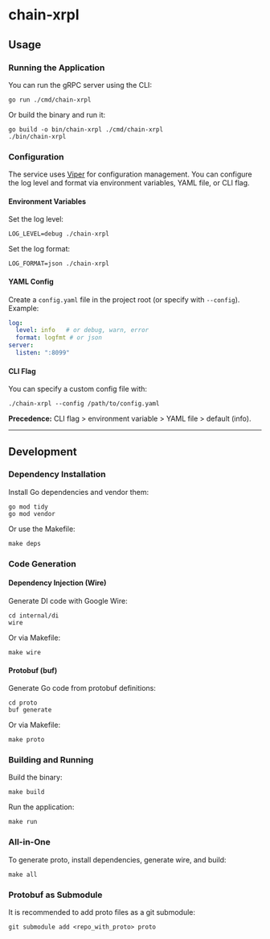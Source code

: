 # chain-xrpl

## Usage

### Running the Application

You can run the gRPC server using the CLI:

```
go run ./cmd/chain-xrpl
```

Or build the binary and run it:

```
go build -o bin/chain-xrpl ./cmd/chain-xrpl
./bin/chain-xrpl
```

### Configuration

The service uses [Viper](https://github.com/spf13/viper) for configuration management. You can configure the log level and format via environment variables, YAML file, or CLI flag.

#### Environment Variables

Set the log level:

```
LOG_LEVEL=debug ./chain-xrpl
```

Set the log format:

```
LOG_FORMAT=json ./chain-xrpl
```

#### YAML Config

Create a `config.yaml` file in the project root (or specify with `--config`). Example:

```yaml
log:
  level: info   # or debug, warn, error
  format: logfmt # or json
server:
  listen: ":8099"
```

#### CLI Flag

You can specify a custom config file with:

```
./chain-xrpl --config /path/to/config.yaml
```

**Precedence:** CLI flag > environment variable > YAML file > default (info).

---

## Development

### Dependency Installation

Install Go dependencies and vendor them:

```
go mod tidy
go mod vendor
```

Or use the Makefile:

```
make deps
```

### Code Generation

#### Dependency Injection (Wire)

Generate DI code with Google Wire:

```
cd internal/di
wire
```

Or via Makefile:

```
make wire
```

#### Protobuf (buf)

Generate Go code from protobuf definitions:

```
cd proto
buf generate
```

Or via Makefile:

```
make proto
```

### Building and Running

Build the binary:

```
make build
```

Run the application:

```
make run
```

### All-in-One

To generate proto, install dependencies, generate wire, and build:

```
make all
```

### Protobuf as Submodule

It is recommended to add proto files as a git submodule:

```
git submodule add <repo_with_proto> proto
```
